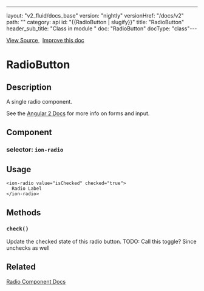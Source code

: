 ---
layout: "v2_fluid/docs_base"
version: "nightly"
versionHref: "/docs/v2"
path: ""
category: api
id: "{{RadioButton | slugify}}"
title: "RadioButton"
header_sub_title: "Class in module "
doc: "RadioButton"
docType: "class"---




<div class="improve-docs">
  <a href='http://github.com/driftyco/ionic2/tree/master/ionic/components/radio/radio.ts#L149'>
    View Source
  </a>
  &nbsp;
  <a href='http://github.com/driftyco/ionic2/edit/master/ionic/components/radio/radio.ts#L149'>
    Improve this doc
  </a>

</div>




<h1 class="api-title">


RadioButton






</h1>






<h2>Description</h2>

<p>A single radio component.</p>
<p>See the <a href="https://angular.io/docs/js/latest/api/forms/">Angular 2 Docs</a> for more info on forms and input.</p>


<h2>Component</h2>
<h3>selector: <code>ion-radio</code></h3>

<h2>Usage</h2>

<pre><code class="lang-html">&lt;ion-radio value=&quot;isChecked&quot; checked=&quot;true&quot;&gt;
  Radio Label
&lt;/ion-radio&gt;
</code></pre>







<h2>Methods</h2>

<div id="check"></div>

<h3>
<code>check()</code>

</h3>

Update the checked state of this radio button.
TODO: Call this toggle? Since unchecks as well











<h2>Related</h2>

<a href='/docs/v2/components#radio'>Radio Component Docs</a><!-- end content block -->


<!-- end body block -->

